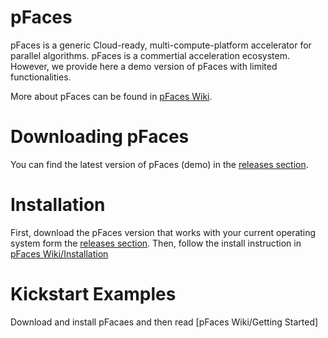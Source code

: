# pFaces

pFaces is a generic Cloud-ready, multi-compute-platform accelerator for parallel algorithms. pFaces is a commertial acceleration ecosystem. However, we provide here a demo version of pFaces with limited functionalities.

More about pFaces can be found in [pFaces Wiki](https://github.com/parallall/pFaces/wiki).

# Downloading pFaces
You can find the latest version of pFaces (demo) in the [releases section](https://github.com/parallall/pFaces/releases).
  
# Installation

First, download the pFaces version that works with your current operating system form the [releases section](https://github.com/parallall/pFaces/releases). Then, follow the install instruction in [pFaces Wiki/Installation](https://github.com/parallall/pFaces/wiki/Installation)

# Kickstart Examples

Download and install pFacaes and then read [pFaces Wiki/Getting Started]

